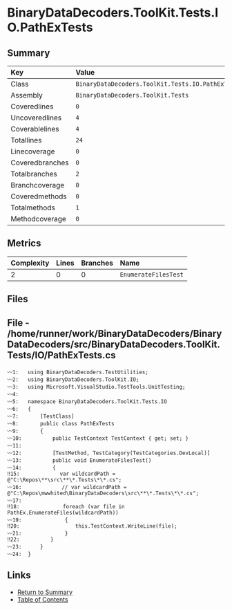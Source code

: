 ﻿# BinaryDataDecoders.ToolKit.Tests.IO.PathExTests

## Summary

| Key             | Value                                             |
| :-------------- | :------------------------------------------------ |
| Class           | `BinaryDataDecoders.ToolKit.Tests.IO.PathExTests` |
| Assembly        | `BinaryDataDecoders.ToolKit.Tests`                |
| Coveredlines    | `0`                                               |
| Uncoveredlines  | `4`                                               |
| Coverablelines  | `4`                                               |
| Totallines      | `24`                                              |
| Linecoverage    | `0`                                               |
| Coveredbranches | `0`                                               |
| Totalbranches   | `2`                                               |
| Branchcoverage  | `0`                                               |
| Coveredmethods  | `0`                                               |
| Totalmethods    | `1`                                               |
| Methodcoverage  | `0`                                               |

## Metrics

| Complexity | Lines | Branches | Name                 |
| :--------- | :---- | :------- | :------------------- |
| 2          | 0     | 0        | `EnumerateFilesTest` |

## Files

## File - /home/runner/work/BinaryDataDecoders/BinaryDataDecoders/src/BinaryDataDecoders.ToolKit.Tests/IO/PathExTests.cs

```CSharp
〰1:   using BinaryDataDecoders.TestUtilities;
〰2:   using BinaryDataDecoders.ToolKit.IO;
〰3:   using Microsoft.VisualStudio.TestTools.UnitTesting;
〰4:   
〰5:   namespace BinaryDataDecoders.ToolKit.Tests.IO
〰6:   {
〰7:       [TestClass]
〰8:       public class PathExTests
〰9:       {
〰10:          public TestContext TestContext { get; set; }
〰11:  
〰12:          [TestMethod, TestCategory(TestCategories.DevLocal)]
〰13:          public void EnumerateFilesTest()
〰14:          {
‼15:             var wildcardPath = @"C:\Repos\**\src\**\*.Tests\*\*.cs";
〰16:             // var wildcardPath = @"C:\Repos\mwwhited\BinaryDataDecoders\src\**\*.Tests\*\*.cs";
〰17:  
‼18:              foreach (var file in PathEx.EnumerateFiles(wildcardPath))
〰19:              {
‼20:                  this.TestContext.WriteLine(file);
〰21:              }
‼22:          }
〰23:      }
〰24:  }
```

## Links

* [Return to Summary](Summary.md)
* [Table of Contents](../TOC.md)

